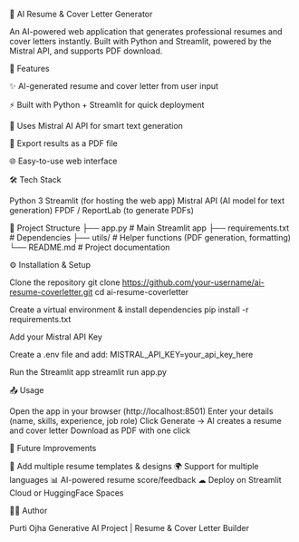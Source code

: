 📄 AI Resume & Cover Letter Generator

An AI-powered web application that generates professional resumes and cover letters instantly.
Built with Python and Streamlit, powered by the Mistral API, and supports PDF download.

🚀 Features

✨ AI-generated resume and cover letter from user input

⚡ Built with Python + Streamlit for quick deployment

🤖 Uses Mistral AI API for smart text generation

📂 Export results as a PDF file

🌐 Easy-to-use web interface

🛠 Tech Stack

Python 3
Streamlit (for hosting the web app)
Mistral API (AI model for text generation)
FPDF / ReportLab (to generate PDFs)

📂 Project Structure
├── app.py            # Main Streamlit app
├── requirements.txt  # Dependencies
├── utils/            # Helper functions (PDF generation, formatting)
└── README.md         # Project documentation

⚙️ Installation & Setup

Clone the repository
git clone https://github.com/your-username/ai-resume-coverletter.git
cd ai-resume-coverletter

Create a virtual environment & install dependencies
pip install -r requirements.txt

Add your Mistral API Key

Create a .env file and add:
MISTRAL_API_KEY=your_api_key_here

Run the Streamlit app
streamlit run app.py

📤 Usage

Open the app in your browser (http://localhost:8501)
Enter your details (name, skills, experience, job role)
Click Generate → AI creates a resume and cover letter
Download as PDF with one click


📌 Future Improvements

🎨 Add multiple resume templates & designs
🌍 Support for multiple languages
📊 AI-powered resume score/feedback
☁ Deploy on Streamlit Cloud or HuggingFace Spaces

👩‍💻 Author

Purti Ojha
Generative AI Project | Resume & Cover Letter Builder
